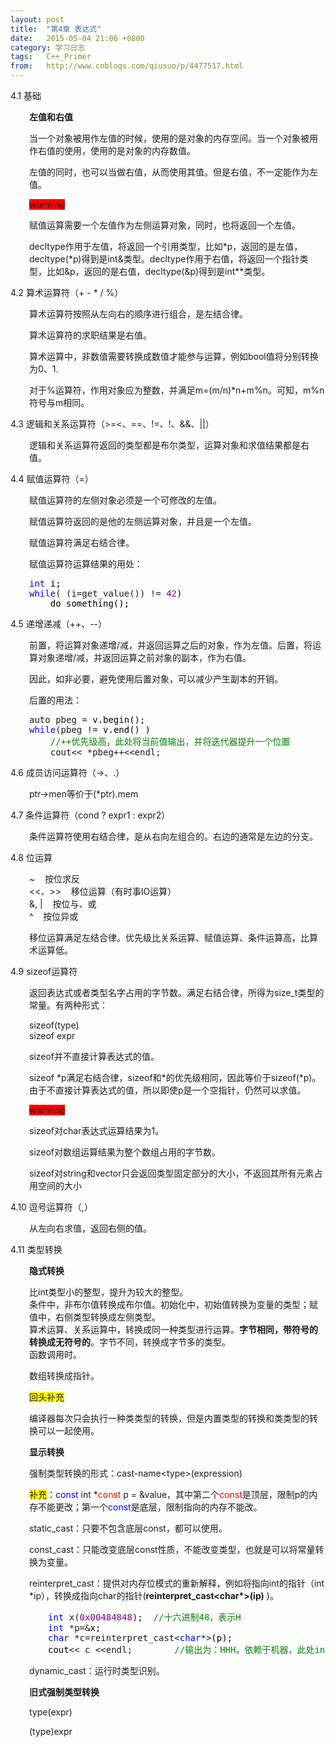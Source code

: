 ```yaml
---
layout: post
title:  "第4章 表达式"
date:   2015-05-04 21:06 +0800
category: 学习日志
tags:   C++_Primer
from:   http://www.cnblogs.com/qiusuo/p/4477517.html
---
```

<p>4.1 基础</p>
<p style="margin-left: 30px;"><strong>左值和右值</strong></p>
<p style="margin-left: 30px;">当一个对象被用作左值的时候，使用的是对象的内存空间。当一个对象被用作右值的使用，使用的是对象的内存数值。</p>
<p style="margin-left: 30px;">左值的同时，也可以当做右值，从而使用其值。但是右值，不一定能作为左值。</p>
<p style="margin-left: 30px;"><span style="background-color: #ff0000;">warming</span></p>
<p style="margin-left: 30px;">赋值运算需要一个左值作为左侧运算对象，同时，也将返回一个左值。</p>
<p style="margin-left: 30px;">decltype作用于左值，将返回一个引用类型，比如*p，返回的是左值，decltype(*p)得到是int&amp;类型。decltype作用于右值，将返回一个指针类型，比如&amp;p，返回的是右值，decltype(&amp;p)得到是int**类型。</p>
<p>4.2 算术运算符（+ - * / %）</p>
<p style="margin-left: 30px;">算术运算符按照从左向右的顺序进行组合，是左结合律。</p>
<p style="margin-left: 30px;">算术运算符的求职结果是右值。</p>
<p style="margin-left: 30px;">算术运算中，非数值需要转换成数值才能参与运算，例如bool值将分别转换为0、1.</p>
<p style="margin-left: 30px;">对于%运算符，作用对象应为整数，并满足m=(m/n)*n+m%n。可知，m%n符号与m相同。</p>
<p>4.3 逻辑和关系运算符（&gt;=&lt;、==、!=、!、&amp;&amp;、||）</p>
<p style="margin-left: 30px;">逻辑和关系运算符返回的类型都是布尔类型，运算对象和求值结果都是右值。</p>
<p>4.4 赋值运算符（=）</p>
<p style="margin-left: 30px;">赋值运算符的左侧对象必须是一个可修改的左值。</p>
<p style="margin-left: 30px;">赋值运算符返回的是他的左侧运算对象，并且是一个左值。</p>
<p style="margin-left: 30px;">赋值运算符满足右结合律。</p>
<p style="margin-left: 30px;">赋值运算符运算结果的用处：</p>
<div class="cnblogs_code" style="margin-left: 30px;">
<pre><span style="color: #0000ff;">int</span><span style="color: #000000;"> i;
</span><span style="color: #0000ff;">while</span>( (i=get_value()) != <span style="color: #800080;">42</span><span style="color: #000000;">)
    do_something();</span></pre>
</div>
<p>4.5 递增递减（++、--）</p>
<p style="margin-left: 30px;">前置，将运算对象递增/减，并返回运算之后的对象，作为左值。后置，将运算对象递增/减，并返回运算之前对象的副本，作为右值。</p>
<p style="margin-left: 30px;">因此，如非必要，避免使用后置对象，可以减少产生副本的开销。</p>
<p style="margin-left: 30px;">后置的用法：</p>
<div class="cnblogs_code" style="margin-left: 30px;">
<pre>auto pbeg =<span style="color: #000000;"> v.begin();
</span><span style="color: #0000ff;">while</span>(pbeg !=<span style="color: #000000;"> v.end() )
    </span><span style="color: #008000;">//</span><span style="color: #008000;">++优先级高，此处将当前值输出，并将迭代器提升一个位置</span>
    cout&lt;&lt; *pbeg++&lt;&lt;endl;</pre>
</div>
<p>4.6 成员访问运算符（-&gt;、.）</p>
<p style="margin-left: 30px;">ptr-&gt;men等价于(*ptr).mem</p>
<p>4.7 条件运算符（cond ? expr1 : expr2）</p>
<p style="margin-left: 30px;">条件运算符使用右结合律，是从右向左组合的。右边的通常是左边的分支。</p>
<p>4.8 位运算</p>
<p style="margin-left: 30px;">~&nbsp;&nbsp;&nbsp; 按位求反<br />&lt;&lt;、&gt;&gt;&nbsp;&nbsp;&nbsp; 移位运算（有时事IO运算）<br />&amp;, | &nbsp;&nbsp; 按位与、或<br />^&nbsp;&nbsp;&nbsp; 按位异或</p>
<p style="margin-left: 30px;">移位运算满足左结合律。优先级比关系运算、赋值运算、条件运算高，比算术运算低。</p>
<p>4.9 sizeof运算符</p>
<p style="margin-left: 30px;">返回表达式或者类型名字占用的字节数。满足右结合律，所得为size_t类型的常量。有两种形式：</p>
<p style="margin-left: 30px;">sizeof(type)<br />sizeof expr</p>
<p style="margin-left: 30px;">sizeof并不直接计算表达式的值。</p>
<p style="margin-left: 30px;">sizeof *p满足右结合律，sizeof和*的优先级相同，因此等价于sizeof(*p)。由于不直接计算表达式的值，所以即使p是一个空指针，仍然可以求值。</p>
<p style="margin-left: 30px;"><span style="background-color: #ff0000;">warming</span></p>
<p style="margin-left: 30px;">sizeof对char表达式运算结果为1。</p>
<p style="margin-left: 30px;">sizeof对数组运算结果为整个数组占用的字节数。</p>
<p style="margin-left: 30px;">sizeof对string和vector只会返回类型固定部分的大小，不返回其所有元素占用空间的大小</p>
<p>4.10 逗号运算符（,）</p>
<p style="margin-left: 30px;">从左向右求值，返回右侧的值。</p>
<p>4.11 类型转换</p>
<p style="margin-left: 30px;"><strong>隐式转换</strong></p>
<p style="margin-left: 30px;">比int类型小的整型，提升为较大的整型。<br />条件中，非布尔值转换成布尔值。初始化中，初始值转换为变量的类型；赋值中，右侧类型转换成左侧类型。<br />算术运算、关系运算中，转换成同一种类型进行运算。<strong>字节相同，带符号的转换成无符号的</strong>。字节不同，转换成字节多的类型。<br />函数调用时。</p>
<p style="margin-left: 30px;">数组转换成指针。</p>
<p style="margin-left: 30px;"><span style="background-color: #ffff00;">回头补充</span></p>
<p style="margin-left: 30px;">编译器每次只会执行一种类类型的转换，但是内置类型的转换和类类型的转换可以一起使用。</p>
<p style="margin-left: 30px;"><strong>显示转换</strong></p>
<p style="margin-left: 30px;">强制类型转换的形式：cast-name&lt;type&gt;(expression)</p>
<p style="margin-left: 30px;"><span style="background-color: #ffff00;">补充</span>：<span style="color: #0000ff;">const</span> int *<span style="color: #ff0000;">const</span> p = &amp;value，其中第二个<span style="color: #ff0000;">const</span>是顶层，限制p的内存不能更改；第一个<span style="color: #0000ff;">const</span>是底层，限制指向的内存不能改。</p>
<p style="margin-left: 30px;">static_cast：只要不包含底层const，都可以使用。</p>
<p style="margin-left: 30px;">const_cast：只能改变底层const性质，不能改变类型，也就是可以将常量转换为变量。</p>
<p style="margin-left: 30px;">reinterpret_cast：提供对内存位模式的重新解释，例如将指向int的指针（int *ip），转换成指向char的指针(<strong>reinterpret_cast&lt;char*&gt;(ip)</strong> )。</p>
<div class="cnblogs_code" style="margin-left: 60px;">
<pre><span style="color: #0000ff;">int</span> x(<span style="color: #800080;">0x00484848</span>);  <span style="color: #008000;">//</span><span style="color: #008000;">十六进制48，表示H</span>
<span style="color: #0000ff;">int</span> *p=&amp;<span style="color: #000000;">x;
</span><span style="color: #0000ff;">char</span> *c=reinterpret_cast&lt;<span style="color: #0000ff;">char</span>*&gt;<span style="color: #000000;">(p);
cout</span>&lt;&lt; c &lt;&lt;endl;        <span style="color: #008000;">//</span><span style="color: #008000;">输出为：HHH，依赖于机器，此处int的高位是内存中较高的地址。</span></pre>
</div>
<p style="margin-left: 30px;">dynamic_cast：运行时类型识别。</p>
<p style="margin-left: 30px;"><strong>旧式强制类型转换</strong></p>
<p style="margin-left: 30px;">type(expr)</p>
<p style="margin-left: 30px;">(type)expr</p>
<p style="margin-left: 30px;">&nbsp;</p>
<p style="margin-left: 30px;">&nbsp;</p>
